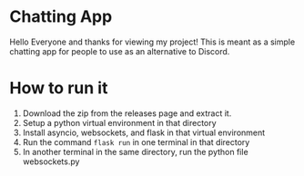 # Chatting App

Hello Everyone and thanks for viewing my project! This is meant as a simple chatting app for people to use as an alternative to Discord.

# How to run it

1. Download the zip from the releases page and extract it.
2. Setup a python virtual environment in that directory
3. Install asyncio, websockets, and flask in that virtual environment
4. Run the command `flask run` in one terminal in that directory
5. In another terminal in the same directory, run the python file websockets.py
